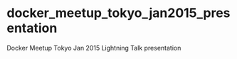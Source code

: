 # docker_meetup_tokyo_jan2015_presentation
Docker Meetup Tokyo Jan 2015 Lightning Talk presentation
